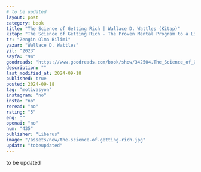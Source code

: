 ```yaml
---
# to be updated
layout: post
category: book
title: "The Science of Getting Rich | Wallace D. Wattles (Kitap)"
kitap: "The Science of Getting Rich - The Proven Mental Program to a Life of Wealth"
tr: "Zengin Olma Bilimi"
yazar: "Wallace D. Wattles"
yil: "2023"
sayfa: "94"
goodreads: "https://www.goodreads.com/book/show/342504.The_Science_of_Getting_Rich"
description: ""
last_modified_at: 2024-09-18
published: true
posted: 2024-09-18
tag: "motivasyon"
instagram: "no"
insta: "no"
reread: "no"
rating: "5"
eng: ""
openai: "no"
num: "435"
publisher: "Liberus"
image: "/assets/new/the-science-of-getting-rich.jpg"
update: "tobeupdated"
---
```


to be updated
